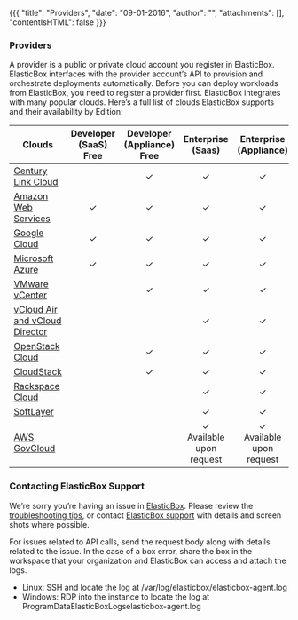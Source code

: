 {{{
"title": "Providers",
"date": "09-01-2016",
"author": "",
"attachments": [],
"contentIsHTML": false
}}}

### Providers

A provider is a public or private cloud account you register in ElasticBox. ElasticBox interfaces with the provider account’s API to provision and orchestrate deployments automatically. Before you can deploy workloads from ElasticBox, you need to register a provider first. ElasticBox integrates with many popular clouds. Here’s a full list of clouds ElasticBox supports and their availability by Edition:

| Clouds | Developer <br> (SaaS) Free | Developer <br> (Appliance) Free | Enterprise <br> (Saas) | Enterprise <br> (Appliance) |
|-----|:-----:|:-----:|:-----:|:-----:|
| [Century Link Cloud](../ElasticBox/using-centurylink-cloud.md) | | ✓ | ✓ | ✓ |
| [Amazon Web Services](../ElasticBox/using-your-aws-account.md) | ✓ | ✓ | ✓ | ✓ |
| [Google Cloud](../ElasticBox/using-google-cloud.md) | ✓ | ✓ | ✓ | ✓ |
| [Microsoft Azure](../ElasticBox/using-azure.md) | ✓ | ✓ | ✓ | ✓ |
| [VMware vCenter](../ElasticBox/using-the-vmware-vcenter-private-datacenter.md) |  | ✓ | ✓ | ✓ |
| [vCloud Air and vCloud Director](../ElasticBox/orchestrating-vcloud-air-vcloud-director-deployments.md) |  |  | ✓ | ✓ |
| [OpenStack Cloud](../ElasticBox/using-openstack-cloud.md) |  | ✓ | ✓ | ✓ |
| [CloudStack](../ElasticBox/using-cloudstack.md) |  | ✓ | ✓ | ✓ |
| [Rackspace Cloud](../ElasticBox/using-rackspace-cloud.md) |  |  | ✓ | ✓ |
| [SoftLayer](../ElasticBox/using-softlayer.md) |  |  | ✓ | ✓ |
| [AWS GovCloud](../ElasticBox/using-aws-govcloud.md) |  |  | ✓ <br> Available upon request | ✓ <br> Available upon request |

### Contacting ElasticBox Support
We’re sorry you’re having an issue in [ElasticBox](https://www.ctl.io/elasticbox/). Please review the [troubleshooting tips](./troubleshooting-tips.md), or contact [ElasticBox support](mailto:support@elasticbox.com) with details and screen shots where possible.

For issues related to API calls, send the request body along with details related to the issue. In the case of a box error, share the box in the workspace that your organization and ElasticBox can access and attach the logs.
* Linux: SSH and locate the log at /var/log/elasticbox/elasticbox-agent.log
* Windows: RDP into the instance to locate the log at ProgramDataElasticBoxLogselasticbox-agent.log
